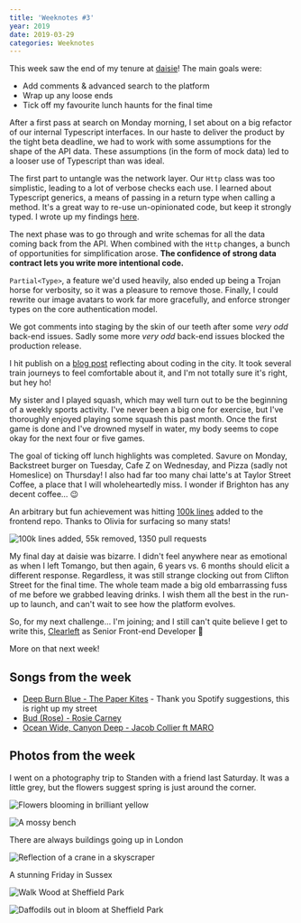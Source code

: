 ```yaml
---
title: 'Weeknotes #3'
year: 2019
date: 2019-03-29
categories: Weeknotes
---
```


This week saw the end of my tenure at [daisie](https://www.daisie.com)! The main goals were:

- Add comments & advanced search to the platform
- Wrap up any loose ends
- Tick off my favourite lunch haunts for the final time

After a first pass at search on Monday morning, I set about on a big refactor of our internal Typescript interfaces. In our haste to deliver the product by the tight beta deadline, we had to work with some assumptions for the shape of the API data. These assumptions (in the form of mock data) led to a looser use of Typescript than was ideal.

The first part to untangle was the network layer. Our `Http` class was too simplistic, leading to a lot of verbose checks each use. I learned about Typescript generics, a means of passing in a return type when calling a method. It's a great way to re-use un-opinionated code, but keep it strongly typed. I wrote up my findings [here](/blog/typescript-generics/).

The next phase was to go through and write schemas for all the data coming back from the API. When combined with the `Http` changes, a bunch of opportunities for simplification arose. **The confidence of strong data contract lets you write more intentional code.** 

`Partial<Type>`, a feature we'd used heavily, also ended up being a Trojan horse for verbosity, so it was a pleasure to remove those. Finally, I could rewrite our image avatars to work far more gracefully, and enforce stronger types on the core authentication model.

We got comments into staging by the skin of our teeth after some _very odd_ back-end issues. Sadly some more _very odd_ back-end issues blocked the production release.

I hit publish on a [blog post](/blog/city-life/) reflecting about coding in the city. It took several train journeys to feel comfortable about it, and I'm not totally sure it's right, but hey ho!

My sister and I played squash, which may well turn out to be the beginning of a weekly sports activity. I've never been a big one for exercise, but I've thoroughly enjoyed playing some squash this past month. Once the first game is done and I've drowned myself in water, my body seems to cope okay for the next four or five games.

The goal of ticking off lunch highlights was completed. Savure on Monday, Backstreet burger on Tuesday, Cafe Z on Wednesday, and Pizza (sadly not Homeslice) on Thursday! I also had far too many chai latte's at Taylor Street Coffee, a place that I will wholeheartedly miss. I wonder if Brighton has any decent coffee... 😉

An arbitrary but fun achievement was hitting [100k lines](https://twitter.com/trysmudford/status/1111232970071904258) added to the frontend repo. Thanks to Olivia for surfacing so many stats!

![100k lines added, 55k removed, 1350 pull requests](/images/blog/weeknotes-3-4.png)

My final day at daisie was bizarre. I didn't feel anywhere near as emotional as when I left Tomango, but then again, 6 years vs. 6 months should elicit a different response. Regardless, it was still strange clocking out from Clifton Street for the final time. The whole team made a big old embarrassing fuss of me before we grabbed leaving drinks. I wish them all the best in the run-up to launch, and can't wait to see how the platform evolves.

So, for my next challenge... I'm joining; and I still can't quite believe I get to write this, [Clearleft](https://clearleft.com) as Senior Front-end Developer 🎉

More on that next week!

## Songs from the week

- [Deep Burn Blue - The Paper Kites](https://open.spotify.com/track/0ySZOAaEFX3NxykNIsFsEO) - Thank you Spotify suggestions, this is right up my street
- [Bud (Rose) - Rosie Carney](https://open.spotify.com/track/1gfzgfcrmkn2yTWuVGhCgh)
- [Ocean Wide, Canyon Deep - Jacob Collier ft MARO](https://www.youtube.com/watch?v=BzjIoRFB8r0)

## Photos from the week

I went on a photography trip to Standen with a friend last Saturday. It was a little grey, but the flowers suggest spring is just around the corner.

![Flowers blooming in brilliant yellow](/images/blog/weeknotes-3-1.jpg)

![A mossy bench](/images/blog/weeknotes-3-2.jpg)

There are always buildings going up in London

![Reflection of a crane in a skyscraper](/images/blog/weeknotes-3-3.jpg)

A stunning Friday in Sussex

![Walk Wood at Sheffield Park](/images/blog/weeknotes-3-6.jpg)

![Daffodils out in bloom at Sheffield Park](/images/blog/weeknotes-3-5.jpg)


